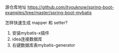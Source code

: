 源仓库地址 https://github.com/ityouknow/spring-boot-examples/tree/master/spring-boot-mybatis

怎样快速生成 mapper 和 setter?
1. 安装mybatis-x插件
2. idea连接数据库
3. 右键数据库表mybatis-generator